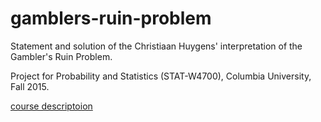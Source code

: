 # gamblers-ruin-problem
Statement and solution of the Christiaan Huygens' interpretation of the Gambler's Ruin Problem.

Project for Probability and Statistics (STAT-W4700), Columbia University, Fall 2015.

[course descriptoion](http://www.columbia.edu/cu/bulletin/uwb/subj/STAT/W4700-20153-001/)
